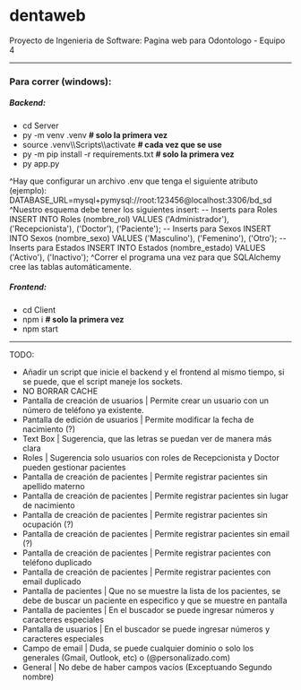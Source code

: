 # dentaweb

Proyecto de Ingenieria de Software: Pagina web para Odontologo - Equipo 4

---
### Para correr (windows):

##### Backend:
- cd Server
- py -m venv .venv  **# solo la primera vez**
- source .venv\\\\Scripts\\\\activate  **# cada vez que se use**
- py -m pip install -r requirements.txt  **# solo la primera vez**
- py app.py

^Hay que configurar un archivo .env que tenga el siguiente atributo (ejemplo):
DATABASE_URL=mysql+pymysql://root:123456@localhost:3306/bd_sd
^Nuestro esquema debe tener los siguientes insert:
-- Inserts para Roles
INSERT INTO Roles (nombre_rol) VALUES ('Administrador'), ('Recepcionista'), ('Doctor'), ('Paciente');
-- Inserts para Sexos
INSERT INTO Sexos (nombre_sexo) VALUES ('Masculino'), ('Femenino'), ('Otro');
-- Inserts para Estados
INSERT INTO Estados (nombre_estado) VALUES ('Activo'), ('Inactivo');
^Correr el programa una vez para que SQLAlchemy cree las tablas automáticamente.
##### Frontend:
- cd Client
- npm i  **# solo la primera vez**
- npm start

---


TODO:

* Añadir un script que inicie el backend y el frontend al mismo tiempo, si se puede, que el script maneje los sockets.
* NO BORRAR CACHE
* Pantalla de creación de usuarios | Permite crear un usuario con un número de teléfono ya existente.
* Pantalla de edición de usuarios | Permite modificar la fecha de nacimiento (?)
* Text Box | Sugerencia, que las letras se puedan ver de manera más clara
* Roles | Sugerencia solo usuarios con roles de Recepcionista y Doctor pueden gestionar pacientes
* Pantalla de creación de pacientes | Permite registrar pacientes sin apellido materno
* Pantalla de creación de pacientes | Permite registrar pacientes sin lugar de nacimiento
* Pantalla de creación de pacientes | Permite registrar pacientes sin ocupación (?)
* Pantalla de creación de pacientes | Permite registrar pacientes sin email (?)
* Pantalla de creación de pacientes | Permite registrar pacientes con teléfono duplicado
* Pantalla de creación de pacientes | Permite registrar pacientes con email duplicado
* Pantalla de pacientes | Que no se muestre la lista de los pacientes, se debe de buscar un paciente en especifico y que se muestre en pantalla
* Pantalla de pacientes | En el buscador se puede ingresar números y caracteres especiales
* Pantalla de usuarios | En el buscador se puede ingresar números y caracteres especiales
* Campo de email | Duda, se puede cualquier dominio o solo los generales (Gmail, Outlook, etc) o (@personalizado.com)
* General | No debe de haber campos vacíos (Exceptuando Segundo nombre)